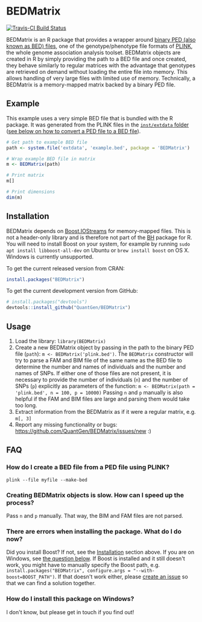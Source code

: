 BEDMatrix
=========

[![Travis-CI Build Status](https://travis-ci.org/QuantGen/BEDMatrix.svg?branch=master)](https://travis-ci.org/QuantGen/BEDMatrix)

BEDMatrix is an R package that provides a wrapper around [binary PED (also known as BED) files](http://pngu.mgh.harvard.edu/~purcell/plink/data.shtml#bed), one of the genotype/phenotype file formats of [PLINK](http://pngu.mgh.harvard.edu/~purcell/plink/), the whole genome association analysis toolset. BEDMatrix objects are created in R by simply providing the path to a BED file and once created, they behave similarly to regular matrices with the advantage that genotypes are retrieved on demand without loading the entire file into memory. This allows handling of very large files with limited use of memory. Technically, a BEDMatrix is a memory-mapped matrix backed by a binary PED file.


Example
-------

This example uses a very simple BED file that is bundled with the R package. It was generated from the PLINK files in the [`inst/extdata` folder](https://github.com/QuantGen/BEDMatrix/tree/master/inst/extdata) ([see below on how to convert a PED file to a BED file](#how-do-i-create-a-bed-file-from-a-ped-file-using-plink)).

```r
# Get path to example BED file
path <- system.file('extdata', 'example.bed', package = 'BEDMatrix')

# Wrap example BED file in matrix
m <- BEDMatrix(path)

# Print matrix
m[]

# Print dimensions
dim(m)
```


Installation
------------

BEDMatrix depends on [Boost.IOStreams](http://www.boost.org/doc/libs/1_59_0/libs/iostreams/doc/index.html) for memory-mapped files. This is not a header-only library and is therefore not part of the [BH](https://cran.r-project.org/web/packages/BH/) package for R. You will need to install Boost on your system, for example by running `sudo apt install libboost-all-dev` on Ubuntu or `brew install boost` on OS X. Windows is currently unsupported.

To get the current released version from CRAN:

```r
install.packages("BEDMatrix")
```

To get the current development version from GitHub:

```r
# install.packages("devtools")
devtools::install_github("QuantGen/BEDMatrix")
```


Usage
-----

1. Load the library: `library(BEDMatrix)`
2. Create a new BEDMatrix object by passing in the path to the binary PED file (`path`): `m <- BEDMatrix('plink.bed')`. The `BEDMatrix` constructor will try to parse a FAM and BIM file of the same name as the BED file to determine the number and names of individuals and the number and names of SNPs. If either one of those files are not present, it is necessary to provide the number of individuals (`n`) and the number of SNPs (`p`) explicitly as parameters of the function: `m <- BEDMatrix(path = 'plink.bed', n = 100, p = 10000)` Passing `n` and `p` manually is also helpful if the FAM and BIM files are large and parsing them would take too long.
3. Extract information from the BEDMatrix as if it were a regular matrix, e.g. `m[, 3]`
4. Report any missing functionality or bugs: https://github.com/QuantGen/BEDMatrix/issues/new :)


FAQ
---

### How do I create a BED file from a PED file using PLINK?

```
plink --file myfile --make-bed
```

### Creating BEDMatrix objects is slow. How can I speed up the process?

Pass `n` and `p` manually. That way, the BIM and FAM files are not parsed.

### There are errors when installing the package. What do I do now?

Did you install Boost? If not, see the [Installation](#installation) section above. If you are on Windows, see [the question below](#how-do-i-install-this-package-on-windows). If Boost is installed and it still doesn't work, you might have to manually specify the Boost path, e.g. `install.packages("BEDMatrix", configure.args = "--with-boost=BOOST_PATH")`. If that doesn't work either, please [create an issue](https://github.com/QuantGen/BEDMatrix/issues/new) so that we can find a solution together.

### How do I install this package on Windows?

I don't know, but please get in touch if you find out!
